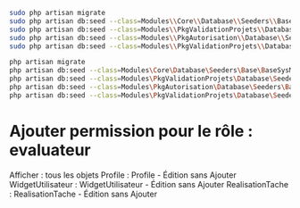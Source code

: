 ````bash
sudo php artisan migrate
sudo php artisan db:seed --class=Modules\\Core\\Database\\Seeders\\Base\\BaseSysModuleSeeder
sudo php artisan db:seed --class=Modules\\PkgValidationProjets\\Database\\Seeders\\EvaluateurSeeder
sudo php artisan db:seed --class=Modules\\PkgAutorisation\\Database\\Seeders\\Base\\BaseRoleSeeder
sudo php artisan db:seed --class=Modules\\PkgValidationProjets\\Database\\Seeders\\EvaluateurSeeder
````
 
````bash
php artisan migrate
php artisan db:seed --class=Modules\Core\Database\Seeders\Base\BaseSysModuleSeeder
php artisan db:seed --class=Modules\PkgValidationProjets\Database\Seeders\EvaluateurSeeder
php artisan db:seed --class=Modules\PkgAutorisation\Database\Seeders\Base\BaseRoleSeeder
php artisan db:seed --class=Modules\PkgValidationProjets\Database\Seeders\EvaluateurSeeder

````

# Ajouter permission pour le rôle : evaluateur

Afficher : tous les objets
Profile : Profile - Édition sans Ajouter
WidgetUtilisateur : WidgetUtilisateur - Édition sans Ajouter 
RealisationTache : RealisationTache - Édition sans Ajouter 